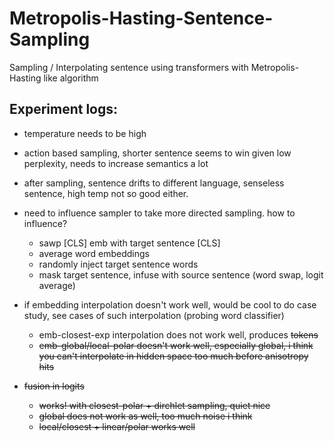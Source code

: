 # Metropolis-Hasting-Sentence-Sampling
Sampling / Interpolating sentence using transformers with Metropolis-Hasting like algorithm


## Experiment logs:

- temperature needs to be high
- action based sampling, shorter sentence seems to win given low perplexity, needs to increase semantics a lot
- after sampling, sentence drifts to different language, senseless sentence, high temp not so good either.
- need to influence sampler to take more directed sampling. how to influence?
  - sawp [CLS] emb with target sentence [CLS]
  - average word embeddings
  - randomly inject target sentence words
  - mask target sentence, infuse with source sentence (word swap, logit average)

- if embedding interpolation doesn't work well, would be cool to do case study, see cases of such interpolation (probing word classifier)
  - emb-closest-exp interpolation does not work well, produces <s> tokens
  - emb-global/local-polar doesn't work well, especially global, i think you can't interpolate in hidden space too much before anisotropy hits

- fusion in logits
  - works! with closest-polar + dirchlet sampling, quiet nice
  - global does not work as well, too much noise i think
  - local/closest + linear/polar works well
